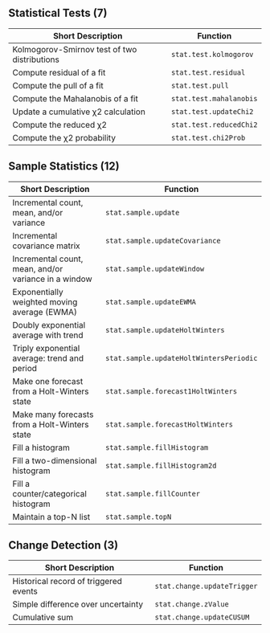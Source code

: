 ## Statistical Tests (7)

| Short Description | Function |
|---|---|
| Kolmogorov-Smirnov test of two distributions  | `stat.test.kolmogorov` |
| Compute residual of a fit | `stat.test.residual` | 
| Compute the pull of a fit  | `stat.test.pull` |
| Compute the Mahalanobis of a fit  | `stat.test.mahalanobis` |
| Update a cumulative χ2 calculation  | `stat.test.updateChi2` |
| Compute the reduced χ2  | `stat.test.reducedChi2` |
| Compute the χ2 probability | `stat.test.chi2Prob` |

## Sample Statistics (12)

| Short Description | Function |
|---|---|
| Incremental count, mean, and/or variance  | `stat.sample.update` |  
| Incremental covariance matrix  | `stat.sample.updateCovariance` | 
| Incremental count, mean, and/or variance in a window  | `stat.sample.updateWindow` |
| Exponentially weighted moving average (EWMA)  | `stat.sample.updateEWMA` | 
| Doubly exponential average with trend  | `stat.sample.updateHoltWinters` | 
| Triply exponential average: trend and period  | `stat.sample.updateHoltWintersPeriodic` |
| Make one forecast from a Holt-Winters state  | `stat.sample.forecast1HoltWinters` |
| Make many forecasts from a Holt-Winters state  | `stat.sample.forecastHoltWinters` |
| Fill a histogram | `stat.sample.fillHistogram` |
| Fill a two-dimensional histogram  | `stat.sample.fillHistogram2d` |
| Fill a counter/categorical histogram  | `stat.sample.fillCounter` | 
| Maintain a top-N list | `stat.sample.topN` |

## Change Detection (3)

| Short Description | Function |
|---|---|
| Historical record of triggered events  | `stat.change.updateTrigger` |
| Simple difference over uncertainty  | `stat.change.zValue` | 
| Cumulative sum | `stat.change.updateCUSUM` |

